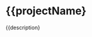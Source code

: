 <!--
 * @Author: zhulijun
 * @LastEditors: zhulijun
 * @Date: 2019-08-07 17:06:50
 * @LastEditTime: 2019-08-07 17:06:50
 * @Descripttion: 
 -->
# {{projectName}
{{description}